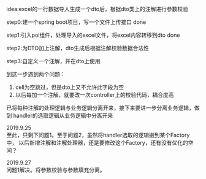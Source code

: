 idea:excel的一行数据导入生成一个dto后，根据dto类上的注解进行参数校验

step0:建一个spring boot项目，写一个文件上传接口 done

step1:引入poi组件，处理导入的excel文件，将excel内容转移到dto done

step2:为DTO加上注解，dto生成后根据注解校验数据合法性

step3:自定义一个注解，并在dto上使用

到这一步遇到两个问题：
1. cell为空跳过，但是dto上又不允许此字段为空
2. 以后每加一个注解，就要改一次controller上的校验代码，耦合度高

已将每种注解的处理逻辑与业务逻辑分离开来，接下来要进一步分离业务逻辑，做到
handler的选取逻辑从业务逻辑中分离开来

2019.9.25  
至此，只剩下问题1。至于问题2，虽然将handler选取的逻辑搬到某个Factory中，
以后新增注解和注解处理器，还是要修改这个Factory，还有没有优化的空间？

2019.9.27  
问题1解决。将参数校验与参数填充分离。